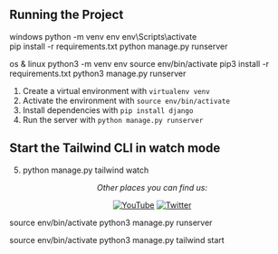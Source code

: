 
## Running the Project

windows
python -m venv env
env\Scripts\activate  
pip install -r requirements.txt
python manage.py runserver 

os & linux
python3 -m venv env
source env/bin/activate
pip3 install -r requirements.txt
python3 manage.py runserver 



1. Create a virtual environment with `virtualenv venv`
2. Activate the environment with `source env/bin/activate`
3. Install dependencies with `pip install django`
4. Run the server with `python manage.py runserver`
## Start the Tailwind CLI in watch mode
5. python manage.py tailwind watch


<div align="center">

<i>Other places you can find us:</i><br>

<a href="https://www.youtube.com/channel/UCRM1gWNTDx0SHIqUJygD-kQ" target="_blank"><img src="https://img.shields.io/badge/YouTube-%23E4405F.svg?&style=flat-square&logo=youtube&logoColor=white" alt="YouTube"></a>
<a href="https://www.twitter.com/justdjangocode" target="_blank"><img src="https://img.shields.io/badge/Twitter-%231877F2.svg?&style=flat-square&logo=twitter&logoColor=white" alt="Twitter"></a>

</div>


<!-- pip freeze > requirements.txt
 -->


source env/bin/activate
python3 manage.py runserver 




source env/bin/activate
python3 manage.py tailwind start